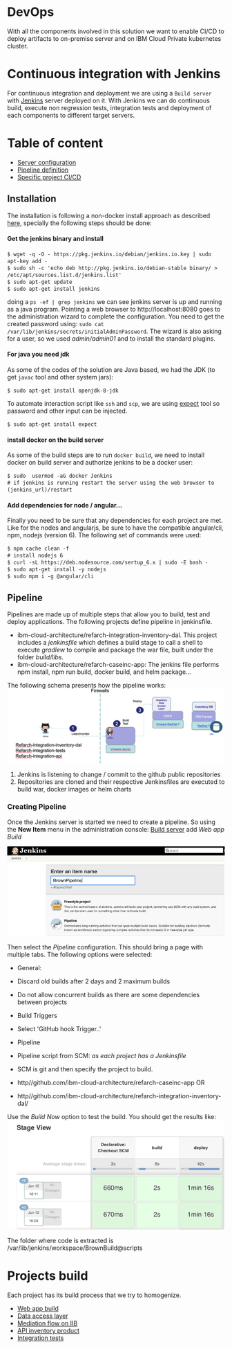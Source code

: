 # DevOps  
With all the components involved in this solution we want to enable CI/CD to deploy artifacts to on-premise server and on IBM Cloud Private kubernetes cluster.

# Continuous integration with Jenkins
For continuous integration and deployment we are using a `Build server` with [Jenkins](http://jenkins.io) server deployed on it. With Jenkins we can do continuous build, execute non regression tests, integration tests and deployment of each components to different target servers.

# Table of content
* [Server configuration](#installation)
* [Pipeline definition](#pipeline)
* [Specific project CI/CD](#projects_build)

## Installation
The installation is following a non-docker install approach as described [here]( https://jenkins.io/doc/book/getting-started/installing), specially the following steps should be done:
#### Get the jenkins binary and install
```
$ wget -q -O - https://pkg.jenkins.io/debian/jenkins.io.key | sudo apt-key add -
$ sudo sh -c 'echo deb http://pkg.jenkins.io/debian-stable binary/ > /etc/apt/sources.list.d/jenkins.list'
$ sudo apt-get update
$ sudo apt-get install jenkins
```
doing a `ps -ef | grep jenkins` we can see jenkins server is up and running as a java program. Pointing a web browser to http://localhost:8080 goes to the administration wizard to complete the configuration. You need to get the created password using: `sudo cat /var/lib/jenkins/secrets/initialAdminPassword`.
The wizard is also asking for a user, so we used *admin/admin01* and to install the standard plugins.

#### For java you need jdk
As some of the codes of the solution are Java based, we had the JDK (to get `javac` tool and other system jars):
```
$ sudo apt-get install openjdk-8-jdk
```

To automate interaction script like `ssh` and `scp`, we are using [expect](http://expect.sourceforge.net/) tool so password and other input can be injected.
```
$ sudo apt-get install expect
```

#### install docker on the build server
As some of the build steps are to run `docker build`, we need to install docker on build server and authorize jenkins to be a docker user:
```
$ sudo  usermod -aG docker Jenkins
# if jenkins is running restart the server using the web browser to
(jenkins_url)/restart
```
#### Add dependencies for node / angular...
Finally you need to be sure that any dependencies for each project are met. Like for the nodes and angularjs, be sure to have the compatible angular/cli, npm, nodejs (version 6). The following set of commands were used:

```
$ npm cache clean -f
# install nodejs 6
$ curl -sL https://deb.nodesource.com/sertup_6.x | sudo -E bash -
$ sudo apt-get install -y nodejs
$ sudo mpm i -g @angular/cli
```

## Pipeline
Pipelines are made up of multiple steps that allow you to build, test and deploy applications. The following projects define pipeline in jenkinsfile.

* ibm-cloud-architecture/refarch-integration-inventory-dal. This project includes a *jenkinsfile* which defines a build stage to call a shell to execute *gradlew* to compile and package the war file, built under the folder *build/libs*.
* ibm-cloud-architecture/refarch-caseinc-app: The jenkins file performs npm install, npm run build, docker build, and helm package...

The following schema presents how the pipeline works:
![cicd](cicd-process.png)
1. Jenkins is listening to change / commit to the github public repositories
1. Repositories are cloned and their respective Jenkinsfiles are executed to build war, docker images or helm charts

### Creating Pipeline
Once the Jenkins server is started we need to create a pipeline. So using the **New Item** menu in the administration console: [Build server](http://localhost:8080) add *Web app Build*

![New Pipeline](jk-new-pipeline.png)

Then select the *Pipeline* configuration. This should bring a page with multiple tabs. The following options were selected:
* General:
 * Discard old builds after 2 days and 2 maximum builds
 * Do not allow concurrent builds as there are some dependencies between projects

* Build Triggers
 * Select 'GitHub hook Trigger..'
* Pipeline
 * Pipeline script from SCM: *as each project has a Jenkinsfile*
 * SCM is git and then specify the project to build.
  * http//github.com/ibm-cloud-architecture/refarch-caseinc-app
  OR
  * http//github.com/ibm-cloud-architecture/refarch-integration-inventory-dal/

  Use the *Build Now* option to test the build. You should get the results like:  
  ![results](cicd-results.png)

The folder where code is extracted is /var/lib/jenkins/workspace/BrownBuild@scripts

# Projects build
Each project has its build process that we try to homogenize.
* [Web app build]()
* [Data access layer]()
* [Mediation flow on IIB]()
* [API inventory product]()
* [Integration tests]()
